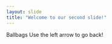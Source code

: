 ```yaml
---
layout: slide
title: "Welcome to our second slide!"
---
```

Ballbags
Use the left arrow to go back!
